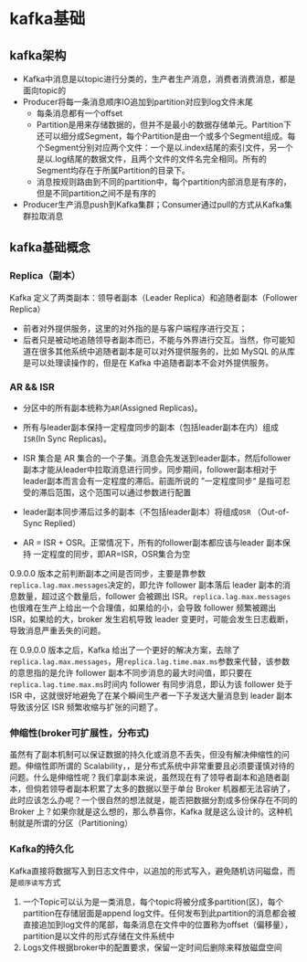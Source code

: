 # kafka基础

## kafka架构

* Kafka中消息是以topic进行分类的，生产者生产消息，消费者消费消息，都是面向topic的
* Producer将每一条消息顺序IO追加到partition对应到log文件末尾
    * 每条消息都有一个offset
    * Partition是用来存储数据的，但并不是最小的数据存储单元。Partition下还可以细分成Segment，每个Partition是由一个或多个Segment组成。每个Segment分别对应两个文件：一个是以.index结尾的索引文件，另一个是以.log结尾的数据文件，且两个文件的文件名完全相同。所有的Segment均存在于所属Partition的目录下。
    * 消息按规则路由到不同的partition中，每个partition内部消息是有序的，但是不同partition之间不是有序的
* Producer生产消息push到Kafka集群；Consumer通过pull的方式从Kafka集群拉取消息

## kafka基础概念

### Replica（副本）

Kafka 定义了两类副本：领导者副本（Leader Replica）和追随者副本（Follower Replica）

* 前者对外提供服务，这里的对外指的是与客户端程序进行交互；
* 后者只是被动地追随领导者副本而已，不能与外界进行交互。当然，你可能知道在很多其他系统中追随者副本是可以对外提供服务的，比如 MySQL 的从库是可以处理读操作的，但是在 Kafka 中追随者副本不会对外提供服务。

### AR && ISR

* 分区中的所有副本统称为`AR`(Assigned Replicas)。

* 所有与leader副本保持一定程度同步的副本（包括leader副本在内）组成`ISR`(In Sync Replicas)。 

* ISR 集合是 AR 集合的一个子集。消息会先发送到leader副本，然后follower副本才能从leader中拉取消息进行同步。同步期间，follower副本相对于leader副本而言会有一定程度的滞后。前面所说的 ”一定程度同步“ 是指可忍受的滞后范围，这个范围可以通过参数进行配置

* leader副本同步滞后过多的副本（不包括leader副本）将组成`OSR` （Out-of-Sync Replied）

* AR = ISR + OSR。正常情况下，所有的follower副本都应该与leader 副本保持 一定程度的同步，即AR=ISR，OSR集合为空


0.9.0.0 版本之前判断副本之间是否同步，主要是靠参数`replica.lag.max.messages`决定的，即允许 follower 副本落后 leader 副本的消息数量，超过这个数量后，follower 会被踢出 ISR。`replica.lag.max.messages`也很难在生产上给出一个合理值，如果给的小，会导致 follower 频繁被踢出 ISR，如果给的大，broker 发生宕机导致 leader 变更时，可能会发生日志截断，导致消息严重丢失的问题。

在 0.9.0.0 版本之后，Kafka 给出了一个更好的解决方案，去除了`replica.lag.max.messages`，用`replica.lag.time.max.ms`参数来代替，该参数的意思指的是允许 follower 副本不同步消息的最大时间值，即只要在`replica.lag.time.max.ms`时间内 follower 有同步消息，即认为该 follower 处于 ISR 中，这就很好地避免了在某个瞬间生产者一下子发送大量消息到 leader 副本导致该分区 ISR 频繁收缩与扩张的问题了。

### 伸缩性(broker可扩展性，分布式)

虽然有了副本机制可以保证数据的持久化或消息不丢失，但没有解决伸缩性的问题。伸缩性即所谓的 Scalability，，是分布式系统中非常重要且必须要谨慎对待的问题。什么是伸缩性呢？我们拿副本来说，虽然现在有了领导者副本和追随者副本，但倘若领导者副本积累了太多的数据以至于单台 Broker 机器都无法容纳了，此时应该怎么办呢？一个很自然的想法就是，能否把数据分割成多份保存在不同的 Broker 上？如果你就是这么想的，那么恭喜你，Kafka 就是这么设计的。这种机制就是所谓的分区（Partitioning）

### Kafka的持久化

Kafka直接将数据写入到日志文件中，以追加的形式写入，避免随机访问磁盘，而是`顺序读写`方式

1. 一个Topic可以认为是一类消息，每个topic将被分成多partition(区)，每个partition在存储层面是append log文件。任何发布到此partition的消息都会被直接追加到log文件的尾部，每条消息在文件中的位置称为offset（偏移量），partition是以文件的形式存储在文件系统中
2. Logs文件根据broker中的配置要求，保留一定时间后删除来释放磁盘空间
